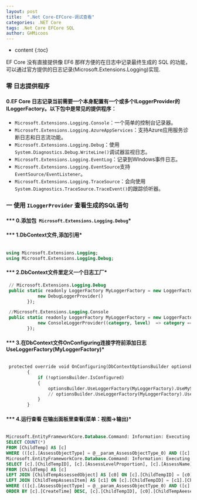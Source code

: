 ```yaml
---
layout: post
title:  ".Net Core-EFCore-调试查看"
categories: .NET Core
tags: .Net Core EFCore SQL
author: GHMicoos
---
```



* content
{:toc}

EF Core 没有直接提供像 EF6 那样方便的在日志中记录最终生成的 SQL 的功能，可以通过官方提供的日志记录(Microsoft.Extensions.Logging)实现.



### 零 日志提供程序


#### **0.EF Core 日志记录当前需要一个本身配置有一个或多个ILoggerProvider的ILoggerFactory。以下包中是常见的提供程序：**
* `Microsoft.Extensions.Logging.Console`：一个简单的控制台记录器。
* `Microsoft.Extensions.Logging.AzureAppServices`：支持Azure应用服务诊断日志和日志流功能。
* `Microsoft.Extensions.Logging.Debug`：使用`System.Diagnostics.Debug.WriteLine()`调试器监视日志。
* `Microsoft.Extensions.Logging.EventLog`：记录到WIndows事件日志。
* `Microsoft.Extensions.Logging.EventSource`支持`EventSource/EventListener`。
* `Microsoft.Extensions.Logging.TraceSource`：会向使用`System.Diagnostics.TraceSource.TraceEvent()`的跟踪侦听器。



### 一 使用 `ILoggerProvider` 查看生成的SQL语句

#### *** 0.添加包` Microsoft.Extensions.Logging.Debug`*

#### *** 1.DbContext文件,添加引用*

``` sql

using Microsoft.Extensions.Logging;
using Microsoft.Extensions.Logging.Debug;

```


#### *** 2.DbContext文件里定义一个日志工厂*

``` sql
 // Microsoft.Extensions.Logging.Debug
 public static readonly LoggerFactory MyLoggerFactory = new LoggerFactory(new[] {
            new DebugLoggerProvider()
        });

 //Microsoft.Extensions.Logging.Console 
 public static readonly LoggerFactory MyLoggerFactory = new LoggerFactory(new[] {
            new ConsoleLoggerProvider((category, level)  => category == DbLoggerCategory.Database.Command.Name&& level == LogLevel.Information, true)
        });

```

#### *** 3.在DbContext文件OnConfiguring连接字符前添加日志UseLoggerFactory(MyLoggerFactory)*

``` sql

 protected override void OnConfiguring(DbContextOptionsBuilder optionsBuilder)
        {
            if (!optionsBuilder.IsConfigured)
            {
                optionsBuilder.UseLoggerFactory(MyLoggerFactory).UseMySql("Server=xxx;User Id=xxx;Password=xxx;Database=bebefocus;Persist Security Info=True;");
                // optionsBuilder.UseLoggerFactory(MyLoggerFactory).UseSqlServer("Server=xxx;User Id=xxx;Password=xxx;Database=bebefocus;Persist Security Info=True;");
            }
        }

```

#### *** 4.运行查看 在输出面板里查看(菜单：视图->输出)*


``` sql

Microsoft.EntityFrameworkCore.Database.Command: Information: Executing DbCommand [Parameters=[@__param_AssessObjectType_0='?' (DbType = Int32)], CommandType='Text', CommandTimeout='150000']
SELECT COUNT(*)
FROM [ChildTemp] AS [c]
WHERE (([c].[AssessObjectType] = @__param_AssessObjectType_0) AND ([c].[AssessObjectType] IS NOT NULL AND @__param_AssessObjectType_0 IS NOT NULL)) OR ([c].[AssessObjectType] IS NULL AND @__param_AssessObjectType_0 IS NULL)
Microsoft.EntityFrameworkCore.Database.Command: Information: Executing DbCommand [Parameters=[@__param_AssessObjectType_0='?' (DbType = Int32)], CommandType='Text', CommandTimeout='150000']
SELECT [c].[ChildTempID], [c].[AssessLevelProportion], [c].[AssessName], [c].[AssessObjectType], [c].[AssessObjectValue], [c].[AssessWeightMustFull], [c].[CreateTime], [c].[Creator], [c].[IsSubmitSummary], [c].[Modifier], [c].[ModifyTime], [c].[Remark], [c].[TempLevel], [c].[TempName], [c].[TempType], [c0].[ChildTempAeesesedObjectID], [c0].[ChildTempID], [c0].[CreateTime], [c0].[Creator], [c0].[Name], [c0].[ObjectType], [c0].[ObjectValue], [c1].[ChildTempAssessItemID], [c1].[BasicIndicator], [c1].[ChallengeIndicator], [c1].[ChildTempID], [c1].[CreateTime], [c1].[Creator], [c1].[Explain], [c1].[Modifier], [c1].[ModifyTime], [c1].[ShowIndex], [c1].[Title], [c1].[Weight]
FROM [ChildTemp] AS [c]
LEFT JOIN [ChildTempAssessedObject] AS [c0] ON [c].[ChildTempID] = [c0].[ChildTempID]
LEFT JOIN [ChildTempAssessItem] AS [c1] ON [c].[ChildTempID] = [c1].[ChildTempID]
WHERE (([c].[AssessObjectType] = @__param_AssessObjectType_0) AND ([c].[AssessObjectType] IS NOT NULL AND @__param_AssessObjectType_0 IS NOT NULL)) OR ([c].[AssessObjectType] IS NULL AND @__param_AssessObjectType_0 IS NULL)
ORDER BY [c].[CreateTime] DESC, [c].[ChildTempID], [c0].[ChildTempAeesesedObjectID], [c1].[ChildTempAssessItemID]

```










 



